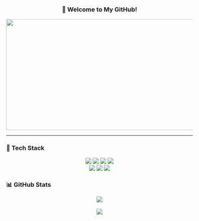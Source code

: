 <h3 align="center">👋 Welcome to My GitHub!</h3>

<p align="center">
  <a href="https://www.gitanimals.org/en_US?utm_medium=image&utm_source=jihyuncoding&utm_content=farm">
    <img src="https://render.gitanimals.org/farms/jihyuncoding" width="600" height="300" />
  </a>
</p>

---

### 🧰 Tech Stack
<p align="center"> <!-- Frontend --> <img src="https://img.shields.io/badge/HTML5-E34F26?style=for-the-badge&logo=HTML5&logoColor=white"> <img src="https://img.shields.io/badge/CSS3-1572B6?style=for-the-badge&logo=CSS3&logoColor=white"> <img src="https://img.shields.io/badge/JavaScript-F7DF1E?style=for-the-badge&logo=JavaScript&logoColor=black"> <img src="https://img.shields.io/badge/React-61DAFB?style=for-the-badge&logo=React&logoColor=black"><br/> <!-- Backend --> <img src="https://img.shields.io/badge/Java-007396?style=for-the-badge&logo=Java&logoColor=white"> <img src="https://img.shields.io/badge/Spring%20Boot-6DB33F?style=for-the-badge&logo=Spring%20Boot&logoColor=white"> <img src="https://img.shields.io/badge/C++-00599C?style=for-the-badge&logo=cplusplus&logoColor=white"><br/> </p>

### 📊 GitHub Stats
<p align="center">
  <img src="https://github-readme-stats.vercel.app/api/top-langs/?username=jihyuncoding&layout=compact&theme=radical" />
  <br/><br/>
  <img src="https://github-readme-stats.vercel.app/api?username=jihyuncoding&show_icons=true&theme=radical" />
</p>
